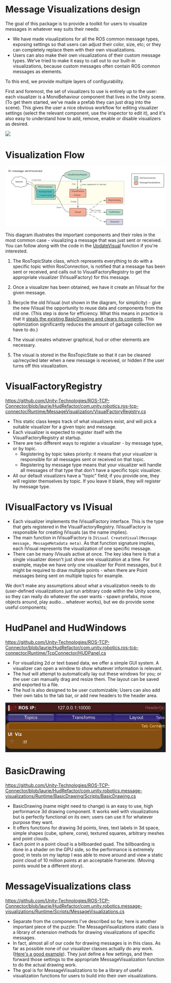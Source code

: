 # Message Visualizations design

The goal of this package is to provide a toolkit for users to visualize messages in whatever way suits their needs:
  * We have made visualizations for all the ROS common message types, exposing settings so that users can adjust their color, size, etc; or they can completely replace them with their own visualizations.
  * Users can also make their own visualizations of their custom message types. We've tried to make it easy to call out to our built-in visualizations, because custom messages often contain ROS common messages as elements.

To this end, we provide multiple layers of configurability.

First and foremost, the set of visualizers to use is entirely up to the user: each visualizer is a MonoBehaviour component that lives in the Unity scene. (To get them started, we've made a prefab they can just drag into the scene).
This gives the user a nice obvious workflow for editing visualizer settings (select the relevant component, use the inspector to edit it), and it's also easy to understand how to add, remove, enable or disable visualizers as desired.

<img src="images~/VisualizationSuiteExample.PNG">

# Visualization Flow

<img src="images~/MsgVizFlow.svg">

This diagram illustrates the important components and their roles in the most common case - visualizing a message that was just sent or received. You can follow along with the code in the [UpdateVisual](https://github.com/Unity-Technologies/ROS-TCP-Connector/blob/91c1dbca71987dab30bea508bdc173a2ecb63d55/com.unity.robotics.ros-tcp-connector/Runtime/TcpConnector/RosTopicState.cs#L161) function if you're interested.

1. The RosTopicState class, which represents everything to do with a specific topic within RosConnection, is notified that a message has been sent or received, and calls out to VisualFactoryRegistry to get the appropriate visualizer (IVisualFactory) for this message.

2. Once a visualizer has been obtained, we have it create an IVisual for the given message.

3. Recycle the old IVisual (not shown in the diagram, for simplicity) - give the new IVisual the opportunity to reuse data and components from the old one. (This step is done for efficiency. What this means in practice is that it [steals the existing BasicDrawing and clears its contents](https://github.com/Unity-Technologies/ROS-TCP-Connector/blob/375209334c1dcda093ed22e0bffbadcf81f22cff/com.unity.robotics.message-visualizations/Runtime/Scripts/DrawingVisual.cs#L75). This optimization significantly reduces the amount of garbage collection we have to do.)

3. The visual creates whatever graphical, hud or other elements are necessary.

4. The visual is stored in the RosTopicState so that it can be cleaned up/recycled later when a new message is received, or hidden if the user turns off this visualization.

# VisualFactoryRegistry

https://github.com/Unity-Technologies/ROS-TCP-Connector/blob/laurie/HudRefactor/com.unity.robotics.ros-tcp-connector/Runtime/MessageVisualization/VisualFactoryRegistry.cs
- This static class keeps track of what visualizers exist, and will pick a suitable visualizer for a given topic and message.
- Each visualizer is expected to register itself with the VisualFactoryRegistry at startup.
- There are two different ways to register a visualizer - by message type, or by topic.
    - Registering by topic takes priority: it means that your visualizer is responsible for all messages sent or received on that topic.
	- Registering by message type means that your visualizer will handle all messages of that type that don't have a specific topic visualizer.
- All our default visualizers have a "topic" field; if you provide one, they will register themselves by topic. If you leave it blank, they will register by message type.


# IVisualFactory vs IVisual

- Each visualizer implements the IVisualFactory interface. This is the type that gets registered in the VisualFactoryRegistry. IVisualFactory is responsible for creating IVisuals (as the name implies).
- The main function in IVisualFactory is `IVisual CreateVisual(Message message, MessageMetadata meta)`. As that function signature implies, each IVisual represents the visualization of one specific message.
- There can be many IVisuals active at once. The key idea here is that a single visualizer doesn't just show one visualization at a time. For example, maybe we have only one visualizer for Point messages, but it might be required to draw multiple points - when there are Point messages being sent on multiple topics for example.

We don't make any assumptions about what a visualization needs to do (user-defined visualizations just run arbitrary code within the Unity scene, so they can really do whatever the user wants - spawn prefabs, move objects around, play audio... whatever works), but we do provide some useful components;

# HudPanel and HudWindows

https://github.com/Unity-Technologies/ROS-TCP-Connector/blob/laurie/HudRefactor/com.unity.robotics.ros-tcp-connector/Runtime/TcpConnector/HUDPanel.cs
- For visualizing 2d or text based data, we offer a simple GUI system. A visualizer can open a window to show whatever information is relevant.
- The hud will attempt to automatically lay out these windows for you; or the user can manually drag and resize them. The layout can be saved and exported to a file.
- The hud is also designed to be user customizable; Users can also add their own tabs to the tab bar, or add new headers to the header area.
<img src="images~/HudAreas.png">

# BasicDrawing
https://github.com/Unity-Technologies/ROS-TCP-Connector/blob/laurie/HudRefactor/com.unity.robotics.message-visualizations/Runtime/BasicDrawing/Scripts/BasicDrawing.cs
- BasicDrawing (name might need to change) is an easy to use, high performance 3d drawing component. It works well with visualizations but is perfectly functional on its own; users can use it for whatever purpose they want.
- It offers functions for drawing 3d points, lines, text labels in 3d space, simple shapes (cube, sphere, cone), textured squares, arbitrary meshes and point clouds.
- Each point in a point cloud is a billboarded quad. The billboarding is done in a shader on the GPU side, so the performance is extremely good; in tests on my laptop I was able to move around and view a static point cloud of 10 million points at an acceptable framerate. (Moving points would be a different story).

# MessageVisualizations class

https://github.com/Unity-Technologies/ROS-TCP-Connector/blob/laurie/HudRefactor/com.unity.robotics.message-visualizations/Runtime/Scripts/MessageVisualizations.cs
- Separate from the components I've described so far, here is another important piece of the puzzle: The MessageVisualizations static class is a library of extension methods for drawing visualizations of specific messages.
- In fact, almost all of our code for drawing messages is in this class. As far as possible none of our visualizer classes actually do any work. ([Here's a good example](https://github.com/Unity-Technologies/ROS-TCP-Connector/blob/laurie/HudRefactor/com.unity.robotics.message-visualizations/Runtime/DefaultVisualizers/Geometry/DefaultVisualizerVector3.cs)). They just define a few settings, and then forward those settings to the appropriate MessageVisualization function to do the actual drawing work.
- The goal is for MessageVisualizations to be a library of useful visualization functions for users to build into their own visualizations.
